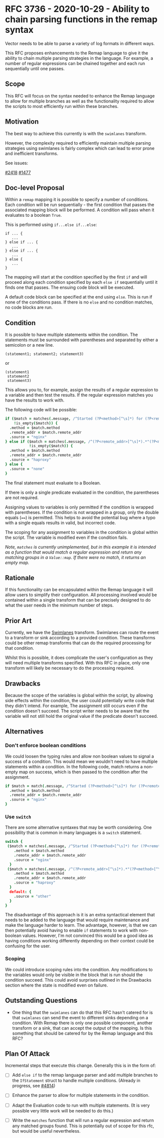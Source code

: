 # RFC 3736 - 2020-10-29 - Ability to chain parsing functions in the remap syntax

Vector needs to be able to parse a variety of log formats in different ways.

This RFC proposes enhancements to the Remap language to give it the ability to
chain multiple parsing strategies in the language. For example, a number of
regular expressions can be chained together and each run sequentially until one
passes.


## Scope

This RFC will focus on the syntax needed to enhance the Remap language to allow
for multiple branches as well as the functionality required to allow the scripts
to most efficiently run within these branches.

## Motivation

The best way to achieve this currently is with the `swimlanes` transform.

However, the complexity required to efficiently maintain multiple parsing
strategies using swimlanes is fairly complex which
can lead to error prone and inefficient transforms.

See issues:

[#2418](https://github.com/timberio/vector/issues/2418)
[#1477](https://github.com/timberio/vector/issues/1477)

## Doc-level Proposal

Within a `remap` mapping it is possible to specify a number of conditions. Each
condition will be run sequentially - the first condition that passes the
associated mapping block will be performed. A condition will pass when it
evaluates to a boolean `True`.

This is performed using `if...else if...else`:

```
if ... {
   ...
} else if ... {
   ...
} else if ... {
   ...
} else {
   ...
}
```

The mapping will start at the condition specified by the first `if` and will
proceed along each condition specified by each `else if` sequentially until
it finds one that passes. The ensuing code block will be executed.

A default code block can be specified at the end using `else`. This is run if
none of the conditions pass. If there is no `else` and no condition matches, no
code blocks are run.


## Condition

It is possible to have multiple statements within the condition. The statements
must be surrounded with parentheses and separated by either a semicolon or a
new line.

```
(statement1; statement2; statement3)
```

or

```
(statement1
 statement2
 statement3)
```

This allows you to, for example, assign the results of a regular expression
to a variable and then test the results. If the regular expression matches
you have the results to work with.

The following code will be possible:

```coffee
if ($match = matches(.message, /^Started (?P<method>[^\s]*) for (?P<remote_addr>[^\s]*)/)
    !is_empty($match)) {
  .method = $match.method
  .remote_addr = $match.remote_addr
  .source = "nginx"
} else if ($match = matches(.message, /^(?P<remote_addr>[^\s]*).*"(?P<method>[^\s]*).*"$/)
           !is_empty($match)) {
  .method = $match.method
  .remote_addr = $match.remote_addr
  .source = "haproxy"
} else {
  .source = "none"
}
```

The final statement must evaluate to a Boolean.

If there is only a single predicate evaluated in the condition, the parentheses
are not required.

Assigning values to variables is only permitted if the condition is wrapped
with parentheses. If the condition is not wrapped in a group, only the
double equals (`==`) is permitted. This helps to avoid the potential bug
where a typo with a single equals results in valid, but incorrect code.

The scoping for any assignment to variables in the condition is global within
the script. The variable is modified even if the condition fails.

*Note, `matches` is currently unimplemented, but in this example it is
intended as a function that would match a regular expression and return any
matching groups in a `Value::map`. If there were no match, it returns an
empty map.*

## Rationale

If this functionality can be encapsulated within the Remap language it will
allow users to simplify their configuration. All processing involved would be
contained within a single transform that can be precisely designed to do what
the user needs in the minimum number of steps.

## Prior Art

Currently, we have the [Swimlanes](https://vector.dev/docs/reference/transforms/swimlanes/)
transform. Swimlanes can route the event to a transform or sink
according to a provided condition. These transforms could be other remap
transforms that can do the required processing for that condition.

Whilst this is possible, it does complicate the user's configuration as they
will need multiple transforms specified. With this RFC in place, only one
transform will likely be necessary to do the processing required.


## Drawbacks

Because the scope of the variables is global within the script, by allowing side
effects within the condition, the user could potentially write code that they
didn't intend. For example, The assignment still occurs even if the condition
doesn't succeed. The script writer needs to be aware that the variable will not
still hold the original value if the predicate doesn't succeed.


## Alternatives

### Don't enforce boolean conditions
We could loosen the typing rules and allow non boolean values to signal a
success of a condition. This would mean we wouldn't need to have multiple
statements within a condition. In the following code, match returns a non-empty
map on success, which is then passed to the condition after the assignment.

```coffeescript
if $match = match(.message, /^Started (?P<method>[^\s]*) for (?P<remote_addr>[^\s]*)/) {
  .method = $match.method
  .remote_addr = $match.remote_addr
  .source = "nginx"
}
```

### Use `switch`
There are some alternative syntaxes that may be worth considering. One
possibility that is common in many languages is a `switch` statement.

```coffeescript
switch {
 ($match = matches(.message, /^Started (?P<method>[^\s]*) for (?P<remote_addr>[^\s]*)/)): {
    .method = $match.method
    .remote_addr = $match.remote_addr
    .source = "nginx"
  }
 ($match = matches(.message, /^(?P<remote_addr>[^\s]*).*"(?P<method>[^\s]*).*"$/): {
    .method = $match.method
    .remote_addr = $match.remote_addr
    .source = "haproxy"
  }
  default: {
    .source = "other"
  }
}
```

The disadvantage of this approach is it is an extra syntactical element that
needs to be added to the language that would require maintenance and make the
language harder to learn. The advantage, however, is that we can then
potentially avoid having to enable `if` statements to work with non-boolean
values. However, I'm not convinced this would be a good idea as having
conditions working differently depending on their context could be confusing for
the user.

### Scoping
We could introduce scoping rules into the condition. Any modifications to the
variables would only be visible in the block that is run should the condition
succeed. This could avoid surprises outlined in the Drawbacks section where
the state is modified even on failure.

## Outstanding Questions

- One thing that the `swimlanes` can do that this RFC hasn't catered for is that
`swimlanes` can send the event to different sinks depending on a condition. With
Remap there is only one possible component, another transform or a sink, that
can accept the output of the mapping. Is this something that should be catered
for by the Remap language and this RFC?


## Plan Of Attack

Incremental steps that execute this change. Generally this is in the form of:

- [ ] Add `else if` to the remap language parser and add multiple branches to
      the `IfStatement` struct to handle multiple conditions.
      (Already in progress, see [#4814](https://github.com/timberio/vector/pull/4814))
- [ ] Enhance the parser to allow for multiple statements in the condition.
- [ ] Adapt the Evaluation code to run with multiple statements. (It is very
      possible very little work will be needed to do this.)
- [ ] Write the `matches` function that will run a regular expression and return
      any matched groups found. This is potentially out of scope for this rfc,
      but would be useful nevertheless.


